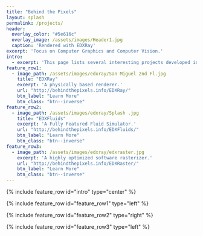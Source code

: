 ```yaml
---
title: "Behind the Pixels"
layout: splash
permalink: /projects/
header:
  overlay_color: "#5e616c"
  overlay_image: /assets/images/Header1.jpg
  caption: 'Rendered with EDXRay'
excerpt: 'Focus on Computer Graphics and Computer Vision.'
intro: 
  - excerpt: 'This page lists several interesting projects developed independently by Edward Liu.'
feature_row1:
  - image_path: /assets/images/edxray/San Miguel 2nd Fl.jpg
    title: "EDXRay"
    excerpt: 'A physically based renderer.'
    url: "http://behindthepixels.info/EDXRay/"
    btn_label: "Learn More"
    btn_class: "btn--inverse"
feature_row2:
  - image_path: /assets/images/edxray/Splash .jpg
    title: "EDXFluids"
    excerpt: 'A Fully Featured Fluid Simulator.'
    url: "http://behindthepixels.info/EDXFluids/"
    btn_label: "Learn More"
    btn_class: "btn--inverse"
feature_row3:
  - image_path: /assets/images/edxray/edxraster.jpg
    excerpt: 'A highly optimized software rasterizer.'
    url: "http://behindthepixels.info/EDXRaster/"
    btn_label: "Learn More"
    btn_class: "btn--inverse"
---
```


{% include feature_row id="intro" type="center" %}

{% include feature_row id="feature_row1" type="left" %}

{% include feature_row id="feature_row2" type="right" %}

{% include feature_row id="feature_row3" type="left" %}
